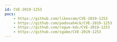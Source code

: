 ```yaml
---
id: CVE-2019-1253
pocs:
    - https://github.com/likescam/CVE-2019-1253
    - https://github.com/padovah4ck/CVE-2019-1253
    - https://github.com/rogue-kdc/CVE-2019-1253
    - https://github.com/sgabe/CVE-2019-1253
---
```

